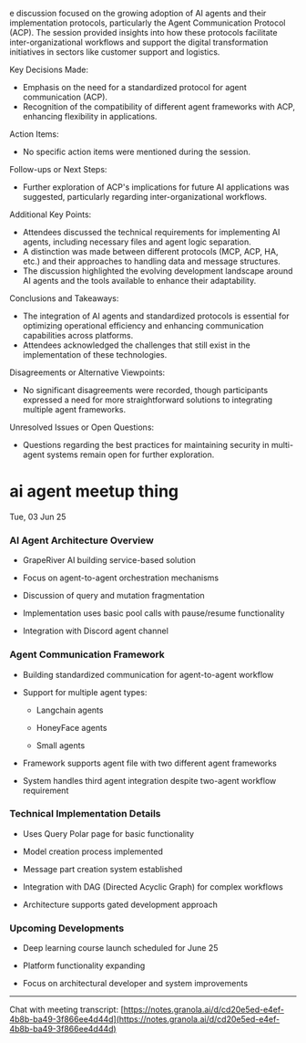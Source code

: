 e discussion focused on the growing adoption of AI agents and their implementation protocols, particularly the Agent Communication Protocol (ACP). The session provided insights into how these protocols facilitate inter-organizational workflows and support the digital transformation initiatives in sectors like customer support and logistics.

Key Decisions Made:

- Emphasis on the need for a standardized protocol for agent communication (ACP).
- Recognition of the compatibility of different agent frameworks with ACP, enhancing flexibility in applications.

Action Items:

- No specific action items were mentioned during the session.

Follow-ups or Next Steps:

- Further exploration of ACP's implications for future AI applications was suggested, particularly regarding inter-organizational workflows.

Additional Key Points:

- Attendees discussed the technical requirements for implementing AI agents, including necessary files and agent logic separation.
- A distinction was made between different protocols (MCP, ACP, HA, etc.) and their approaches to handling data and message structures.
- The discussion highlighted the evolving development landscape around AI agents and the tools available to enhance their adaptability.

Conclusions and Takeaways:

- The integration of AI agents and standardized protocols is essential for optimizing operational efficiency and enhancing communication capabilities across platforms.
- Attendees acknowledged the challenges that still exist in the implementation of these technologies.

Disagreements or Alternative Viewpoints:

- No significant disagreements were recorded, though participants expressed a need for more straightforward solutions to integrating multiple agent frameworks.

Unresolved Issues or Open Questions:

- Questions regarding the best practices for maintaining security in multi-agent systems remain open for further exploration.


# ai agent meetup thing

Tue, 03 Jun 25

### AI Agent Architecture Overview

- GrapeRiver AI building service-based solution
    
- Focus on agent-to-agent orchestration mechanisms
    
- Discussion of query and mutation fragmentation
    
- Implementation uses basic pool calls with pause/resume functionality
    
- Integration with Discord agent channel
    

### Agent Communication Framework

- Building standardized communication for agent-to-agent workflow
    
- Support for multiple agent types:
    
    - Langchain agents
        
    - HoneyFace agents
        
    - Small agents
        
- Framework supports agent file with two different agent frameworks
    
- System handles third agent integration despite two-agent workflow requirement
    

### Technical Implementation Details

- Uses Query Polar page for basic functionality
    
- Model creation process implemented
    
- Message part creation system established
    
- Integration with DAG (Directed Acyclic Graph) for complex workflows
    
- Architecture supports gated development approach
    

### Upcoming Developments

- Deep learning course launch scheduled for June 25
    
- Platform functionality expanding
    
- Focus on architectural developer and system improvements
    

---

Chat with meeting transcript: [https://notes.granola.ai/d/cd20e5ed-e4ef-4b8b-ba49-3f866ee4d44d](https://notes.granola.ai/d/cd20e5ed-e4ef-4b8b-ba49-3f866ee4d44d)